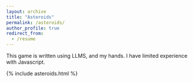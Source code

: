 ```yaml
---
layout: archive
title: "Asteroids"
permalink: /asteroids/
author_profile: true
redirect_from:
  - /resume
---
```


This game is written using LLMS, and my hands. I have limited experience with Javascript.

{% include asteroids.html %}
